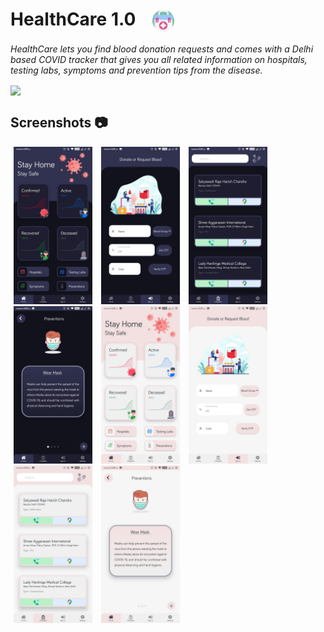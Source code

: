 # HealthCare 1.0 <img src="assets/logo.png" height="35" width="35" align="center" hspace="20" >

*HealthCare lets you find blood donation requests and comes with a Delhi based COVID tracker
that gives you all related information on hospitals, testing labs, symptoms and prevention tips
from the disease.*

<img src="readmeAssets/GIF.gif" align="center" justify="center" width="25%">

## Screenshots 📷

<div style="">
<img src="readmeAssets/1.jpeg" width="25%" hspace="5">
<img src="readmeAssets/7.jpeg" width="25%" hspace="5">
<img src="readmeAssets/8.jpeg" width="25%" hspace="5">
<img src="readmeAssets/9.jpeg" width="25%" hspace="5">
<img src="readmeAssets/6.jpeg" width="25%" hspace="5">
<img src="readmeAssets/2.jpeg" width="25%" hspace="5">
<img src="readmeAssets/4.jpeg" width="25%" hspace="5">
<img src="readmeAssets/5.jpeg" width="25%" hspace="5">
</div>

